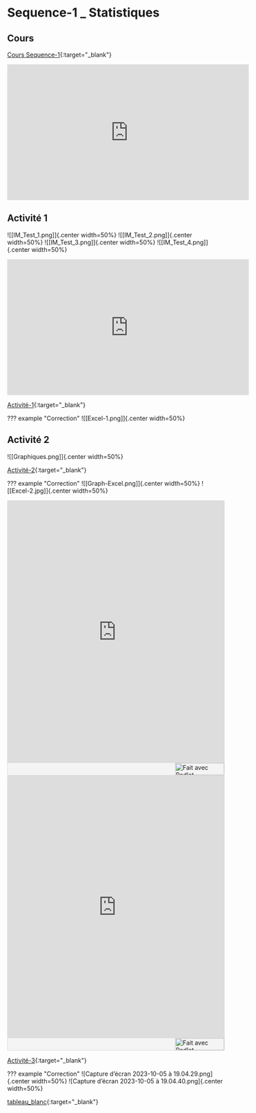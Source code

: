 # Sequence-1 _ Statistiques

## Cours

[Cours Sequence-1](./2_Seq1_Co.pdf){:target="_blank"}

<iframe width="560" height="315" src="https://www.youtube.com/embed/Q_3eJ2FxvZc?si=yxMsNmG_EoUAjhk5" title="YouTube video player" frameborder="0" allow="accelerometer; autoplay; clipboard-write; encrypted-media; gyroscope; picture-in-picture; web-share" allowfullscreen></iframe>


## Activité 1


![[IM_Test_1.png]]{.center width=50%}
![[IM_Test_2.png]]{.center width=50%}
![[IM_Test_3.png]]{.center width=50%}
![[IM_Test_4.png]]{.center width=50%}


<iframe width="560" height="315" src="https://www.youtube.com/embed/DCanko5Xhys?si=NkmEyyYd0jY-B2HV" title="YouTube video player" frameborder="0" allow="accelerometer; autoplay; clipboard-write; encrypted-media; gyroscope; picture-in-picture; web-share" allowfullscreen></iframe>


[Activité-1](./2_Seq1_Act1.pdf){:target="_blank"}

??? example "Correction"
    ![[Excel-1.png]]{.center width=50%}
    
## Activité 2

![[Graphiques.png]]{.center width=50%}

[Activité-2](./2_Seq1_Act2.pdf){:target="_blank"}

??? example "Correction"
    ![[Graph-Excel.png]]{.center width=50%}
    ![[Excel-2.jpg]]{.center width=50%}

<div class="padlet-embed" style="border:1px solid rgba(0,0,0,0.1);border-radius:2px;box-sizing:border-box;overflow:hidden;position:relative;width:100%;background:#F4F4F4"><p style="padding:0;margin:0"><iframe src="https://padlet.com/embed/wtbtzrsh8mt3ang1" frameborder="0" allow="camera;microphone;geolocation" style="width:100%;height:608px;display:block;padding:0;margin:0"></iframe></p><div style="display:flex;align-items:center;justify-content:end;margin:0;height:28px"><a href="https://padlet.com?ref=embed" style="display:block;flex-grow:0;margin:0;border:none;padding:0;text-decoration:none" target="_blank"><div style="display:flex;align-items:center;"><img src="https://padlet.net/embeds/made_with_padlet_2022.png" width="114" height="28" style="padding:0;margin:0;background:0 0;border:none;box-shadow:none" alt="Fait avec Padlet"></div></a></div></div>

<div class="padlet-embed" style="border:1px solid rgba(0,0,0,0.1);border-radius:2px;box-sizing:border-box;overflow:hidden;position:relative;width:100%;background:#F4F4F4"><p style="padding:0;margin:0"><iframe src="https://padlet.com/embed/7e2xdx8as3pzz3l9" frameborder="0" allow="camera;microphone;geolocation" style="width:100%;height:608px;display:block;padding:0;margin:0"></iframe></p><div style="display:flex;align-items:center;justify-content:end;margin:0;height:28px"><a href="https://padlet.com?ref=embed" style="display:block;flex-grow:0;margin:0;border:none;padding:0;text-decoration:none" target="_blank"><div style="display:flex;align-items:center;"><img src="https://padlet.net/embeds/made_with_padlet_2022.png" width="114" height="28" style="padding:0;margin:0;background:0 0;border:none;box-shadow:none" alt="Fait avec Padlet"></div></a></div></div>

[Activité-3](./2_Seq1_Act3.pdf){:target="_blank"}

??? example "Correction"
    ![Capture d’écran 2023-10-05 à 19.04.29.png]{.center width=50%}
    ![Capture d’écran 2023-10-05 à 19.04.40.png]{.center width=50%}


[tableau_blanc](https://www.tldraw.com/r/NG24nx7lw1MKEX6jrshiH?viewport=0%2C0%2C1080%2C707&page=page%3AssCOvI713G3nSHx-kh484){:target="_blank"}
